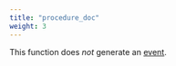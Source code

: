 ```yaml
---
title: "procedure_doc"
weight: 3
---
```


This function does *not* generate an [event](../../events).